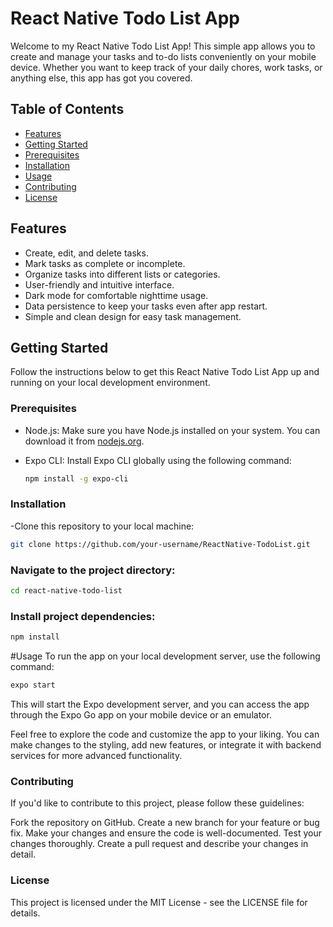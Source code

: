 # React Native Todo List App

Welcome to my React Native Todo List App! This simple app allows you to create and manage your tasks and to-do lists conveniently on your mobile device. Whether you want to keep track of your daily chores, work tasks, or anything else, this app has got you covered.

## Table of Contents

- [Features](#features)
- [Getting Started](#getting-started)
- [Prerequisites](#prerequisites)
- [Installation](#installation)
- [Usage](#usage)
- [Contributing](#contributing)
- [License](#license)

## Features

- Create, edit, and delete tasks.
- Mark tasks as complete or incomplete.
- Organize tasks into different lists or categories.
- User-friendly and intuitive interface.
- Dark mode for comfortable nighttime usage.
- Data persistence to keep your tasks even after app restart.
- Simple and clean design for easy task management.

## Getting Started

Follow the instructions below to get this React Native Todo List App up and running on your local development environment.

### Prerequisites

- Node.js: Make sure you have Node.js installed on your system. You can download it from [nodejs.org](https://nodejs.org/).

- Expo CLI: Install Expo CLI globally using the following command:

  ```bash
  npm install -g expo-cli
  ```

### Installation

-Clone this repository to your local machine:

```bash
git clone https://github.com/your-username/ReactNative-TodoList.git
```

### Navigate to the project directory:

```bash
cd react-native-todo-list
```

### Install project dependencies:

```bash
npm install
```

#Usage
To run the app on your local development server, use the following command:

```bash
expo start
```

This will start the Expo development server, and you can access the app through the Expo Go app on your mobile device or an emulator.

Feel free to explore the code and customize the app to your liking. You can make changes to the styling, add new features, or integrate it with backend services for more advanced functionality.

### Contributing
If you'd like to contribute to this project, please follow these guidelines:

Fork the repository on GitHub.
Create a new branch for your feature or bug fix.
Make your changes and ensure the code is well-documented.
Test your changes thoroughly.
Create a pull request and describe your changes in detail.

### License
This project is licensed under the MIT License - see the LICENSE file for details.
